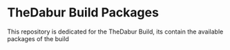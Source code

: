 # TheDabur Build Packages

This repository is dedicated for the TheDabur Build, its contain the available packages of the build
